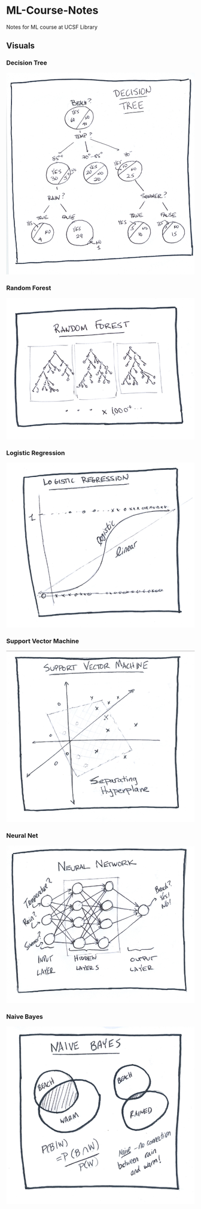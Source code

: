 # ML-Course-Notes

Notes for ML course at UCSF Library

## Visuals

### Decision Tree

<img src="supervised_learning_visuals/decision_tree.png" alt="hi" class="inline"/>

### Random Forest

<img src="supervised_learning_visuals/random_forest.png" alt="hi" class="inline"/>

### Logistic Regression

<img src="supervised_learning_visuals/logistic_regression.png" alt="hi" class="inline"/>

### Support Vector Machine

<img src="supervised_learning_visuals/support_vector_machine.png" alt="hi" class="inline"/>

### Neural Net

<img src="supervised_learning_visuals/neural_network.png" alt="hi" class="inline"/>

### Naive Bayes

<img src="supervised_learning_visuals/naive_bayes.png" alt="hi" class="inline"/>
